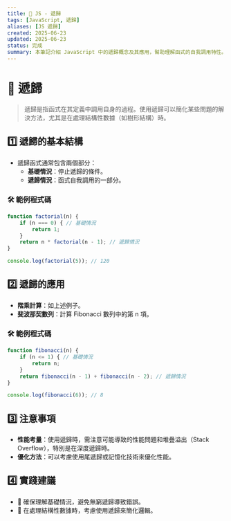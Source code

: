```yaml
---
title: 🔧 JS - 遞歸
tags: [JavaScript, 遞歸]
aliases: [JS 遞歸]
created: 2025-06-23
updated: 2025-06-23
status: 完成
summary: 本筆記介紹 JavaScript 中的遞歸概念及其應用，幫助理解函式的自我調用特性。
---
```


# 🔧 遞歸

> 遞歸是指函式在其定義中調用自身的過程。使用遞歸可以簡化某些問題的解決方法，尤其是在處理結構性數據（如樹形結構）時。

## 1️⃣ 遞歸的基本結構

- 遞歸函式通常包含兩個部分：
  - **基礎情況**：停止遞歸的條件。
  - **遞歸情況**：函式自我調用的一部分。

### 🛠️ 範例程式碼

```javascript
function factorial(n) {
    if (n === 0) { // 基礎情況
        return 1;
    }
    return n * factorial(n - 1); // 遞歸情況
}

console.log(factorial(5)); // 120
```
## 2️⃣ 遞歸的應用

- **階乘計算**：如上述例子。
- **斐波那契數列**：計算 Fibonacci 數列中的第 n 項。

### 🛠️ 範例程式碼

```javascript
function fibonacci(n) {
    if (n <= 1) { // 基礎情況
        return n;
    }
    return fibonacci(n - 1) + fibonacci(n - 2); // 遞歸情況
}

console.log(fibonacci(6)); // 8
```

## 3️⃣ 注意事項

- **性能考量**：使用遞歸時，需注意可能導致的性能問題和堆疊溢出（Stack Overflow），特別是在深度遞歸時。
- **優化方法**：可以考慮使用尾遞歸或記憶化技術來優化性能。

## 4️⃣ 實踐建議

- 🔹 確保理解基礎情況，避免無窮遞歸導致錯誤。
- 🔹 在處理結構性數據時，考慮使用遞歸來簡化邏輯。